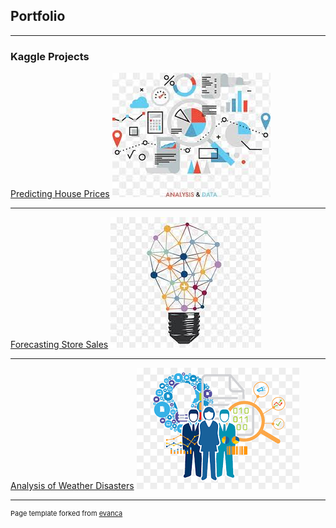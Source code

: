 ## Portfolio

---

### Kaggle Projects 

[Predicting House Prices](https://www.kaggle.com/code/bhaskarsrinivasan/houseprices2)
<img src="images/ds1.png?raw=true"/>

---
[Forecasting Store Sales](/pdf/sample_presentation.pdf)
<img src="images/ds2.png?raw=true"/>

---
[Analysis of Weather Disasters](https://www.kaggle.com/code/bhaskarsrinivasan/disasters)
<img src="images/ds3.png?raw=true"/>

---

<p style="font-size:11px">Page template forked from <a href="https://github.com/evanca/quick-portfolio">evanca</a></p>
<!-- Remove above link if you don't want to attibute -->
